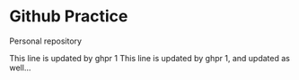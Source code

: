 # Github Practice

Personal repository

This line is updated by ghpr 1
This line is updated by ghpr 1, and updated as well...
